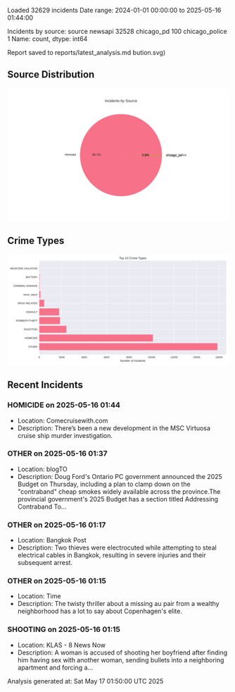 
Loaded 32629 incidents
Date range: 2024-01-01 00:00:00 to 2025-05-16 01:44:00

Incidents by source:
source
newsapi           32528
chicago_pd          100
chicago_police        1
Name: count, dtype: int64

Report saved to reports/latest_analysis.md
bution.svg)

## Source Distribution
![Source Distribution](images/source_distribution.svg)

## Crime Types
![Crime Types](images/crime_types.svg)

## Recent Incidents

### HOMICIDE on 2025-05-16 01:44
- Location: Comecruisewith.com
- Description: There’s been a new development in the MSC Virtuosa cruise ship murder investigation.


### OTHER on 2025-05-16 01:37
- Location: blogTO
- Description: Doug Ford's Ontario PC government announced the 2025 Budget on Thursday, including a plan to clamp down on the "contraband" cheap smokes widely available across the province.The provincial government's 2025 Budget has a section titled Addressing Contraband To…


### OTHER on 2025-05-16 01:17
- Location: Bangkok Post
- Description: Two thieves were electrocuted while attempting to steal electrical cables in Bangkok, resulting in severe injuries and their subsequent arrest.


### OTHER on 2025-05-16 01:15
- Location: Time
- Description: The twisty thriller about a missing au pair from a wealthy neighborhood has a lot to say about Copenhagen's elite.


### SHOOTING on 2025-05-16 01:15
- Location: KLAS - 8 News Now
- Description: A woman is accused of shooting her boyfriend after finding him having sex with another woman, sending bullets into a neighboring apartment and forcing a...

Analysis generated at: Sat May 17 01:50:00 UTC 2025
